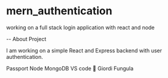 # mern_authentication
working on a full stack login application with react and node

-- About Project

I am working on a simple React and Express backend with user authentication.

Passport
Node
MongoDB
VS code
💓
Giordi Fungula